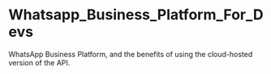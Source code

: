 # Whatsapp_Business_Platform_For_Devs
WhatsApp Business Platform, and the benefits of using the cloud-hosted version of the API.
